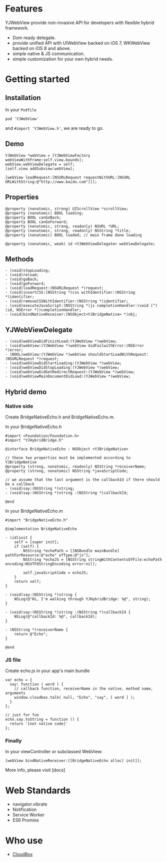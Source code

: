 # Features
YJWebView provide non-invasive API for developers with flexible hybrid framework.

* Dom ready delegate.
* provide unified API with UIWebView backed on iOS 7, WKWebView backed on iOS 8 and above.
* simple native & JS communication.
* simple customization for your own hybrid needs.

# Getting started

## Installation

In your `Podfile`

```
pod 'YJWebView'
```

and `#import 'YJWebView.h'`, we are ready to go.

## Demo

```
YJWebView *webView = [YJWebViewFactory webViewWithFrame:self.view.bounds];
webView.webViewDelegate = self;
[self.view addSubview:webView];

[webView loadRequest:[NSURLRequest requestWithURL:[NSURL URLWithString:@"http://www.baidu.com"]]];
```

## Properties

```
@property (nonatomic, strong) UIScrollView *scrollView;
@property (nonatomic) BOOL loading;
@property BOOL canGoBack;
@property BOOL canGoForward;
@property (nonatomic, strong, readonly) NSURL *URL;
@property (nonatomic, strong, readonly) NSString *title;
@property (nonatomic) BOOL loaded; // main frame done loading

@property (nonatomic, weak) id <YJWebViewDelegate> webViewDelegate;
```

## Methods

```
- (void)stopLoading;
- (void)reload;
- (void)goBack;
- (void)goForward;
- (void)loadRequest:(NSURLRequest *)request;
- (void)insertCSS:(NSString *)css withIdentifier:(NSString *)identifier;
- (void)removeCSSWithIdentifier:(NSString *)identifier;
- (void)executeJavaScript:(NSString *)js completionHandler:(void (^)(id, NSError *))completionHandler;
- (void)bindNativeReceiver:(NSObject<YJBridgeNative> *)obj;
```

## YJWebViewDelegate

```
- (void)webViewDidFinishLoad:(YJWebView *)webView;
- (void)webView:(YJWebView *)webView didFailwithError:(NSError *)error;
- (BOOL)webView:(YJWebView *)webView shouldStartLoadWithRequest:(NSURLRequest *)request;
- (void)webViewDidStartLoading:(YJWebView *)webView;
- (void)webViewDidStopLoading:(YJWebView *)webView;
- (void)webViewDidGetRedirectRequest:(YJWebView *)webView;
- (void)webViewMainDocumentDidLoad:(YJWebView *)webView;
```

## Hybrid demo

### Native side

Create BridgeNativeEcho.h and BridgeNativeEcho.m.  

In your BridgeNativeEcho.h
```
#import <Foundation/Foundation.h>
#import "YJHybridBridge.h"

@interface BridgeNativeEcho : NSObject <YJBridgeNative>

// these two properties must be implemented according to YJBridgeNative
@property (strong, nonatomic, readonly) NSString *receiverName;
@property (strong, nonatomic) NSString *javaScriptCode;

// we assume that the last argument is the callbackId if there should be a callback
- (void)say:(NSString *)string;
- (void)say:(NSString *)string :(NSString *)callbackId;

@end

```

In your BridgeNativeEcho.m
```
#import "BridgeNativeEcho.h"

@implementation BridgeNativeEcho

- (id)init {
    self = [super init];
    if (self) {
        NSString *echoPath = [[NSBundle mainBundle] pathForResource:@"echo" ofType:@"js"];
        NSString *echoJS = [NSString stringWithContentsOfFile:echoPath encoding:NSUTF8StringEncoding error:nil];

        self.javaScriptCode = echoJS;
    }
    return self;
}

- (void)say:(NSString *)string {
    NSLog(@"Hi, I'm walking through YJHybridBridge: %@", string);
}

- (void)say:(NSString *)string :(NSString *)callbackId {
    NSLog(@"callbackId: %@", callbackId);
}

- (NSString *)receiverName {
    return @"Echo";
}

@end
```

### JS file

Create echo.js in your app's main bundle

```
var echo = {
  say: function ( word ) {
    // callback function, receiverName in the native, method name, arguments
    window.cloudbox.talk( null, "Echo", "say", [ word ] );
  }
};

// just for fun
echo.say.toString = function () {
  return '[not native code]'
};
```

### Finally

In your viewController or subclassed WebView:

```
[webView bindNativeReceiver:[[BridgeNativeEcho alloc] init]];
```

More info, please visit [docs]

# Web Standards

* navigator.vibrate
* Notification
* Service Worker
* ES6 Promise

# Who use
* [CloudBox](http://yunji.one)
